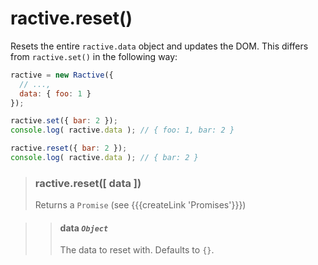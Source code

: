 # ractive.reset()


Resets the entire `ractive.data` object and updates the DOM. This differs from `ractive.set()` in the following way:

```js
ractive = new Ractive({
  // ...,
  data: { foo: 1 }
});

ractive.set({ bar: 2 });
console.log( ractive.data ); // { foo: 1, bar: 2 }

ractive.reset({ bar: 2 });
console.log( ractive.data ); // { bar: 2 }
```

> ### ractive.reset([ data ])
> Returns a `Promise` (see {{{createLink 'Promises'}}})

> > #### data *`Object`*
> > The data to reset with. Defaults to `{}`.

